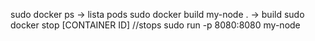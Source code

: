 sudo docker ps -> lista pods
sudo docker build my-node . -> build
sudo docker stop [CONTAINER ID] //stops
sudo run -p 8080:8080 my-node 